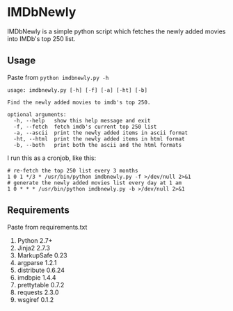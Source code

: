 IMDbNewly
=========

IMDbNewly is a simple python script which fetches the newly added movies into IMDb's top 250 list.

Usage
---

Paste from ```python imdbnewly.py -h```
```
usage: imdbnewly.py [-h] [-f] [-a] [-ht] [-b]

Find the newly added movies to imdb's top 250.

optional arguments:
  -h, --help   show this help message and exit
  -f, --fetch  fetch imdb's current top 250 list
  -a, --ascii  print the newly added items in ascii format
  -ht, --html  print the newly added items in html format
  -b, --both   print both the ascii and the html formats
```

I run this as a cronjob, like this:
```
# re-fetch the top 250 list every 3 months
1 0 1 */3 * /usr/bin/python imdbnewly.py -f >/dev/null 2>&1
# generate the newly added movies list every day at 1 am
1 0 * * * /usr/bin/python imdbnewly.py -b >/dev/null 2>&1
```

Requirements
---
Paste from requirements.txt
1. Python 2.7+
1. Jinja2 2.7.3
1. MarkupSafe 0.23
1. argparse 1.2.1
1. distribute 0.6.24
1. imdbpie 1.4.4
1. prettytable 0.7.2
1. requests 2.3.0
1. wsgiref 0.1.2